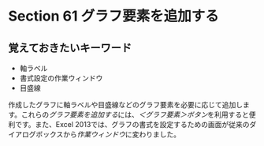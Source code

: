 # Section 61 グラフ要素を追加する

## 覚えておきたいキーワード
- 軸ラベル
- 書式設定の作業ウィンドウ
- 目盛線

作成したグラフに軸ラベルや目盛線などのグラフ要素を必要に応じて追加します。これらの<em>グラフ要素を追加する</em>には、<em>＜グラフ要素＞ボタン</em>を利用すると便利です。また、Excel 2013では、グラフの書式を設定するための画面が従来のダイアログボックスから<em>作業ウィンドウ</em>に変わりました。
